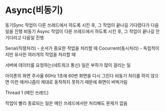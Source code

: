 # Async(비동기)
동기Sync 작업이 다른 쓰레드에서 하도록 시킨 후, 그 작업이 끝나길 기다렸다가 다음일을 진행
비동기 Async 작업이 다른 쓰레드에서 하도록 시킨 후, 그 작업이 끝나길 안기다리고 다음일 진행

Serial(직렬처리) - 순서가 중요한 작업을 처리할 때
Cocurrent(동시처리) - 독립적이지만 유사한 여러개의 작업을 처리할 때

서버에 데이터를 요청하는(네트워크 통신) 일은 부하가 많이 걸리는 일

아이폰의 화면 주사율 60Hz
1초에 60번 화면을 다시 그린다
비동기 처리를 하지 않으면 이런 매커니즘이 제대로 동작하지 못하기 때문에
화면이 버벅거림

Thread 1 (메인 쓰레드)

작업이 빨리 종료되는 일은 메인 쓰레드에서만 처리해도 문제가 없음
